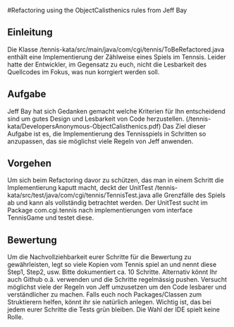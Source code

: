 #Refactoring using the ObjectCalisthenics rules from Jeff Bay
## Einleitung
Die Klasse /tennis-kata/src/main/java/com/cgi/tennis/ToBeRefactored.java enthält eine Implementierung der Zählweise eines Spiels im Tennsis. Leider hatte der Entwickler, im Gegensatz zu euch, nicht die Lesbarkeit des Quellcodes im Fokus, was nun korrgiert werden soll.
## Aufgabe
Jeff Bay hat sich Gedanken gemacht welche Kriterien für Ihn entscheidend sind um gutes Design und Lesbarkeit von Code herzustellen. (/tennis-kata/DevelopersAnonymous-ObjectCalisthenics.pdf) Das Ziel dieser Aufgabe ist es, die Implementierung des Tennisspiels in Schritten so anzupassen, das sie möglichst viele Regeln von Jeff anwenden.
## Vorgehen
Um sich beim Refactoring davor zu schützen, das man in einem Schritt die Implementierung kaputt macht, deckt der UnitTest /tennis-kata/src/test/java/com/cgi/tennis/TennisTest.java alle Grenzfälle des Spiels ab und kann als vollständig betrachtet werden. Der UnitTest sucht im Package com.cgi.tennis nach implementierungen vom interface TennisGame und testet diese.
## Bewertung
Um die Nachvollziehbarkeit eurer Schritte für die Bewertung zu gewährleisten, legt so viele Kopien vom Tennis spiel an und nennt diese Step1, Step2, usw. Bitte dokumentiert ca. 10 Schritte. Alternativ könnt Ihr auch Github o.ä. verwenden und die Schritte regelmässig pushen.
Versucht möglichst viele der Regeln von Jeff umzusetzen um den Code lesbarer und verständlicher zu machen. Falls euch noch Packages/Classen zum Struktierern helfen, könnt ihr sie natürlich anlegen. Wichtig ist, das bei jedem eurer Schritte die Tests grün bleiben.
Die Wahl der IDE spielt keine Rolle.